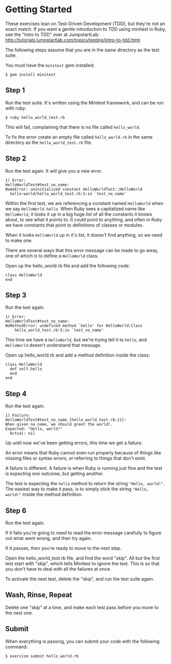 # Getting Started

These exercises lean on Test-Driven Development (TDD), but they're not an
exact match. If you want a gentle introduction to TDD using minitest in
Ruby, see the "Intro to TDD" over at JumpstartLab:
http://tutorials.jumpstartlab.com/topics/testing/intro-to-tdd.html

The following steps assume that you are in the same directory as the test
suite.

You must have the `minitest` gem installed:

    $ gem install minitest

## Step 1

Run the test suite. It's written using the Minitest framework, and can be
run with ruby:

    $ ruby hello_world_test.rb

This will fail, complaining that there is no file called `hello_world`.

To fix the error create an empty file called `hello_world.rb` in the same
directory as the `hello_world_test.rb` file.

## Step 2

Run the test again. It will give you a new error.

    1) Error:
    HelloWorldTest#test_no_name:
    NameError: uninitialized constant HelloWorldTest::HelloWorld
      hello-world/hello_world_test.rb:5:in `test_no_name'

Within the first test, we are referencing a constant named `HelloWorld` when
we say `HelloWorld.hello`. When Ruby sees a capitalized name like
`HelloWorld`, it looks it up in a big huge list of all the constants it knows about,
to see what it points to. It could point to anything, and often in Ruby we have
constants that point to definitions of classes or modules.

When it looks `HelloWorld` up in it's list, it doesn't find anything, so we need
to make one.

There are several ways that this error message can be made to go
away, one of which is to define a `HelloWorld` class.

Open up the hello_world.rb file and add the following code:

    class HelloWorld
    end

## Step 3

Run the test again.

    1) Error:
    HelloWorldTest#test_no_name:
    NoMethodError: undefined method `hello' for HelloWorld:Class
        hello_world_test.rb:5:in `test_no_name'

This time we have a `HelloWorld`, but we're trying tell it to `hello`, and
`HelloWorld` doesn't understand that message.

Open up hello_world.rb and add a method definition inside the class:

    class HelloWorld
      def self.hello
      end
    end

## Step 4

Run the test again.

    1) Failure:
    HelloWorldTest#test_no_name [hello_world_test.rb:11]:
    When given no name, we should greet the world!.
    Expected: "Hello, world!"
      Actual: nil

Up until now we've been getting errors, this time we get a failure.

An error means that Ruby cannot even run properly because of things like missing
files or syntax errors, or referring to things that don't exist.

A failure is different. A failure is when Ruby is running just fine
and the test is expecting one outcome, but getting another.

The test is expecting the `hello` method to return the string `"Hello, world!"`. The easiest way
to make it pass, is to simply stick the string `"Hello, world!"` inside the method definition.

## Step 6

Run the test again.

If it fails you're going to need to read the error message carefully to figure
out what went wrong, and then try again.

If it passes, then you're ready to move to the next step.

Open the hello_world_test.rb file, and find the word "skip". All but the first test
start with "skip", which tells Minitest to ignore the test. This is so that
you don't have to deal with all the failures at once.

To activate the next test, delete the "skip", and run the test suite again.

## Wash, Rinse, Repeat

Delete one "skip" at a time, and make each test pass before you move to the
next one.

## Submit

When everything is passing, you can submit your code with the following
command:

    $ exercism submit hello_world.rb

